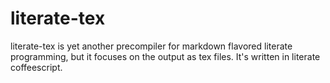 literate-tex
============

literate-tex is yet another precompiler for markdown flavored literate 
programming, but it focuses on the output as tex files. It's written in 
literate coffeescript.

